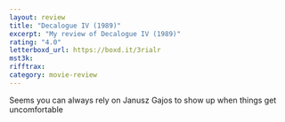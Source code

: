 ```yaml
---
layout: review
title: "Decalogue IV (1989)"
excerpt: "My review of Decalogue IV (1989)"
rating: "4.0"
letterboxd_url: https://boxd.it/3rialr
mst3k:
rifftrax:
category: movie-review
---
```


Seems you can always rely on Janusz Gajos to show up when things get uncomfortable
